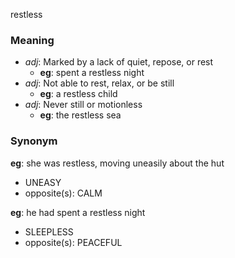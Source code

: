 restless
### Meaning
+ _adj_: Marked by a lack of quiet, repose, or rest
    + __eg__: spent a restless night
+ _adj_: Not able to rest, relax, or be still
    + __eg__: a restless child
+ _adj_: Never still or motionless
    + __eg__: the restless sea

### Synonym

__eg__: she was restless, moving uneasily about the hut

+ UNEASY
+ opposite(s): CALM

__eg__: he had spent a restless night

+ SLEEPLESS
+ opposite(s): PEACEFUL


